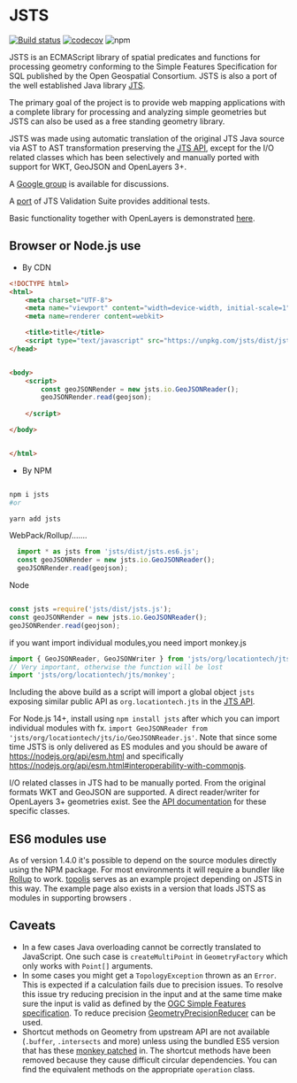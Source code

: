 # JSTS

[![Build status](https://github.com/bjornharrtell/jsts/actions/workflows/node.js.yml/badge.svg)](https://github.com/bjornharrtell/jsts/actions/workflows/node.js.yml)
[![codecov](https://codecov.io/gh/bjornharrtell/jsts/branch/master/graph/badge.svg)](https://codecov.io/gh/bjornharrtell/jsts)
![npm](https://img.shields.io/npm/v/jsts.svg)

JSTS is an ECMAScript library of spatial predicates and functions for processing geometry conforming to the Simple Features Specification for SQL published by the Open Geospatial Consortium. JSTS is also a port of the well established Java library [JTS](https://github.com/locationtech/jts).

The primary goal of the project is to provide web mapping applications with a complete library for processing and analyzing simple geometries but JSTS can also be used as a free standing geometry library.

JSTS was made using automatic translation of the original JTS Java source via AST to AST transformation preserving the [JTS API](http://locationtech.github.io/jts/javadoc/), except for the I/O related classes which has been selectively and manually ported with support for WKT, GeoJSON and OpenLayers 3+.

A [Google group](http://groups.google.com/group/jsts-devs) is available for discussions.

A [port](http://bjornharrtell.github.io/jsts/1.6.1/validationsuite/index.html) of JTS Validation Suite provides additional tests.

Basic functionality together with OpenLayers is demonstrated [here](http://bjornharrtell.github.io/jsts).

## Browser or Node.js use


- By CDN

```html
<!DOCTYPE html>
<html>
    <meta charset="UTF-8">
    <meta name="viewport" content="width=device-width, initial-scale=1">
    <meta name=renderer content=webkit>

    <title>title</title>
    <script type="text/javascript" src="https://unpkg.com/jsts/dist/jsts.min.js"></script>script>
</head>


<body>
    <script>
        const geoJSONRender = new jsts.io.GeoJSONReader();
        geoJSONRender.read(geojson);
     
    </script>

</body>


</html>

```
- By NPM
```sh

npm i jsts
#or

yarn add jsts

```

 WebPack/Rollup/.......

```js
  import * as jsts from 'jsts/dist/jsts.es6.js';
  const geoJSONRender = new jsts.io.GeoJSONReader();
  geoJSONRender.read(geojson);

```

Node
```js

const jsts =require('jsts/dist/jsts.js');
const geoJSONRender = new jsts.io.GeoJSONReader();
geoJSONRender.read(geojson);
```

if you want import individual modules,you need import monkey.js

```js
import { GeoJSONReader, GeoJSONWriter } from 'jsts/org/locationtech/jts/io';
// Very important, otherwise the function will be lost
import 'jsts/org/locationtech/jts/monkey';
```


Including the above build as a script will import a global object `jsts` exposing similar public API as `org.locationtech.jts` in the [JTS API](http://locationtech.github.io/jts/javadoc/).

For Node.js 14+, install using `npm install jsts` after which you can import individual modules with fx. `import GeoJSONReader from 'jsts/org/locationtech/jts/io/GeoJSONReader.js'`. Note that since some time JSTS is only delivered as ES modules and you should be aware of https://nodejs.org/api/esm.html and specifically https://nodejs.org/api/esm.html#interoperability-with-commonjs.

I/O related classes in JTS had to be manually ported. From the original formats WKT and GeoJSON are supported. A direct reader/writer for OpenLayers 3+ geometries exist. See the [API documentation](http://bjornharrtell.github.io/jsts/1.6.1/doc/) for these specific classes.

## ES6 modules use

As of version 1.4.0 it's possible to depend on the source modules directly using the NPM package. For most environments it will require a bundler like [Rollup](https://rollupjs.org/) to work. [topolis](https://github.com/bjornharrtell/topolis) serves as an example project depending on JSTS in this way. The example page also exists in a version that loads JSTS as modules in supporting browsers [](http://bjornharrtell.github.io/jsts/index_modules.html).

## Caveats

* In a few cases Java overloading cannot be correctly translated to JavaScript. One such case is `createMultiPoint` in `GeometryFactory` which only works with `Point[]` arguments.
* In some cases you might get a `TopologyException` thrown as an `Error`. This is expected if a calculation fails due to precision issues. To resolve this issue try reducing precision in the input and at the same time make sure the input is valid as defined by the [OGC Simple Features specification](http://www.opengeospatial.org/standards/sfs). To reduce precision [GeometryPrecisionReducer](http://locationtech.github.io/jts/javadoc/org/locationtech/jts/precision/GeometryPrecisionReducer.html) can be used.
* Shortcut methods on Geometry from upstream API are not available (`.buffer`, `.intersects` and more) unless using the bundled ES5 version that has these [monkey patched](https://github.com/bjornharrtell/jsts/blob/master/src/org/locationtech/jts/monkey.js) in. The shortcut methods have been removed because they cause difficult circular dependencies. You can find the equivalent methods on the appropriate `operation` class.
